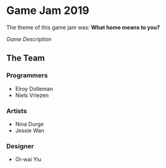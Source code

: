 # Game Jam 2019

The theme of this game jam was: **What home means to you?**

*Game Description*

## The Team
### Programmers
- Elroy Dolleman
- Niels Vriezen

### Artists
- Nina Durge
- Jessie Wan

### Designer
- Oi-wai Yiu
